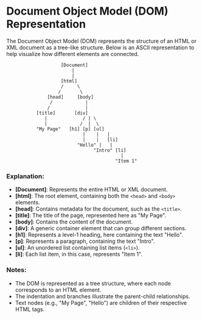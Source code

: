 # Document Object Model (DOM) Representation

The Document Object Model (DOM) represents the structure of an HTML or XML document as a tree-like structure. Below is an ASCII representation to help visualize how different elements are connected.

```
                    [Document]
                        |
                        |
                    [html]
                    /     \
                   /       \
               [head]     [body]
                /            |
               /             |
           [title]       [div]
              |             / | \
              |            /  |  \
           "My Page"   [h1] [p] [ul]
                            |    |   |
                            |    |   [li]
                          "Hello" |   |
                                "Intro" [li]
                                          |
                                        "Item 1"
```

### Explanation:

- **[Document]**: Represents the entire HTML or XML document.
- **[html]**: The root element, containing both the `<head>` and `<body>` elements.
- **[head]**: Contains metadata for the document, such as the `<title>`.
- **[title]**: The title of the page, represented here as "My Page".
- **[body]**: Contains the content of the document.
- **[div]**: A generic container element that can group different sections.
- **[h1]**: Represents a level-1 heading, here containing the text "Hello".
- **[p]**: Represents a paragraph, containing the text "Intro".
- **[ul]**: An unordered list containing list items (`<li>`).
- **[li]**: Each list item, in this case, represents "Item 1".

### Notes:
- The DOM is represented as a tree structure, where each node corresponds to an HTML element.
- The indentation and branches illustrate the parent-child relationships.
- Text nodes (e.g., "My Page", "Hello") are children of their respective HTML tags.
